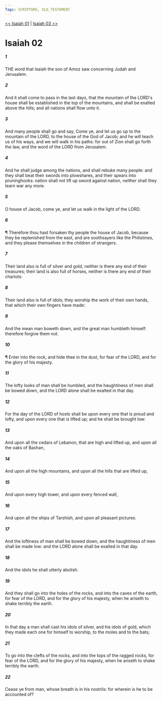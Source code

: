 ```yaml
---
Tags: SCRIPTURE, OLD_TESTAMENT
---
```


[<< Isaiah 01](OLD_TESTAMENT/23_Isaiah/Isaiah_01.md) | [Isaiah 03 >>](OLD_TESTAMENT/23_Isaiah/Isaiah_03.md)

# Isaiah 02

##### 1

THE word that Isaiah the son of Amoz saw concerning Judah and Jerusalem.

##### 2

And it shall come to pass in the last days, that the mountain of the LORD's house shall be established in the top of the mountains, and shall be exalted above the hills; and all nations shall flow unto it.

##### 3

And many people shall go and say, Come ye, and let us go up to the mountain of the LORD, to the house of the God of Jacob; and he will teach us of his ways, and we will walk in his paths: for out of Zion shall go forth the law, and the word of the LORD from Jerusalem.

##### 4

And he shall judge among the nations, and shall rebuke many people: and they shall beat their swords into plowshares, and their spears into pruninghooks: nation shall not lift up sword against nation, neither shall they learn war any more.

##### 5

O house of Jacob, come ye, and let us walk in the light of the LORD.

##### 6

¶ Therefore thou hast forsaken thy people the house of Jacob, because they be replenished from the east, and are soothsayers like the Philistines, and they please themselves in the children of strangers.

##### 7

Their land also is full of silver and gold, neither is there any end of their treasures; their land is also full of horses, neither is there any end of their chariots:

##### 8

Their land also is full of idols; they worship the work of their own hands, that which their own fingers have made:

##### 9

And the mean man boweth down, and the great man humbleth himself: therefore forgive them not.

##### 10

¶ Enter into the rock, and hide thee in the dust, for fear of the LORD, and for the glory of his majesty.

##### 11

The lofty looks of man shall be humbled, and the haughtiness of men shall be bowed down, and the LORD alone shall be exalted in that day.

##### 12

For the day of the LORD of hosts shall be upon every one that is proud and lofty, and upon every one that is lifted up; and he shall be brought low:

##### 13

And upon all the cedars of Lebanon, that are high and lifted up, and upon all the oaks of Bashan,

##### 14

And upon all the high mountains, and upon all the hills that are lifted up,

##### 15

And upon every high tower, and upon every fenced wall,

##### 16

And upon all the ships of Tarshish, and upon all pleasant pictures.

##### 17

And the loftiness of man shall be bowed down, and the haughtiness of men shall be made low: and the LORD alone shall be exalted in that day.

##### 18

And the idols he shall utterly abolish.

##### 19

And they shall go into the holes of the rocks, and into the caves of the earth, for fear of the LORD, and for the glory of his majesty, when he ariseth to shake terribly the earth.

##### 20

In that day a man shall cast his idols of silver, and his idols of gold, which they made each one for himself to worship, to the moles and to the bats;

##### 21

To go into the clefts of the rocks, and into the tops of the ragged rocks, for fear of the LORD, and for the glory of his majesty, when he ariseth to shake terribly the earth.

##### 22

Cease ye from man, whose breath is in his nostrils: for wherein is he to be accounted of?
